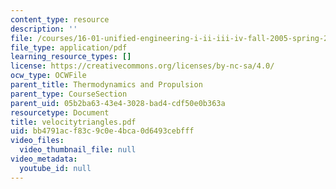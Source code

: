```yaml
---
content_type: resource
description: ''
file: /courses/16-01-unified-engineering-i-ii-iii-iv-fall-2005-spring-2006/bb4791acf83c9c0e4bca0d6493cebfff_velocitytriangles.pdf
file_type: application/pdf
learning_resource_types: []
license: https://creativecommons.org/licenses/by-nc-sa/4.0/
ocw_type: OCWFile
parent_title: Thermodynamics and Propulsion
parent_type: CourseSection
parent_uid: 05b2ba63-43e4-3028-bad4-cdf50e0b363a
resourcetype: Document
title: velocitytriangles.pdf
uid: bb4791ac-f83c-9c0e-4bca-0d6493cebfff
video_files:
  video_thumbnail_file: null
video_metadata:
  youtube_id: null
---
```


